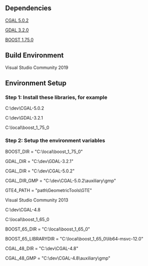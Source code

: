 ## Dependencies ##

[CGAL 5.0.2](https://doc.cgal.org/latest/Manual/windows.html)

[GDAL 3.2.0](https://www.gisinternals.com/)

[BOOST 1.75.0](https://sourceforge.net/projects/boost/files/boost-binaries/)

## Build Environment ##

Visual Studio Community 2019 

## Environment  Setup

### Step 1: Install these libraries, for example

C:\dev\CGAL-5.0.2

C:\dev\GDAL-3.2.1

C:\local\boost_1_75_0

### Step 2: Setup the environment variables 

BOOST_DIR = "C:\local\boost_1_75_0"

GDAL_DIR = "C:\dev\GDAL-3.2.1"

CGAL_DIR = "C:\dev\CGAL-5.0.2"

CGAL_DIR_GMP = "C:\dev\CGAL-5.0.2\auxiliary\gmp"

GTE4_PATH = "path\GeometricTools\GTE"

Visual Studio Community 2013

C:\dev\CGAL-4.8

C:\local\boost_1_65_0

BOOST_65_DIR = "C:\local\boost_1_65_0"

BOOST_65_LIBRARYDIR = "C:\local\boost_1_65_0\lib64-msvc-12.0"

CGAL_48_DIR = "C:\dev\CGAL-4.8"

CGAL_48_GMP = "C:\dev\CGAL-4.8\auxiliary\gmp"
